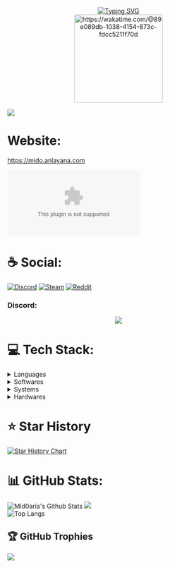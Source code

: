<p align="center">
    <a href="https://git.io/typing-svg"><img src="https://readme-typing-svg.herokuapp.com?size=30&lines=Touch+some+grass." alt="Typing SVG"></a>
<br>
  <a href="https://wakatime.com/@Mid0aria"><img width="200px" title="https://wakatime.com/@89e089db-1038-4154-873c-fdcc5211f70d" src="https://wakatime.com/badge/user/89e089db-1038-4154-873c-fdcc5211f70d.svg?style=flat"/></a>
</p>

  [![](https://visitcount.itsvg.in/api?id=mid0aria&icon=7&color=0)](https://github.com/Mid0aria)<br>

# Website:

https://mido.anlayana.com

![websitestatus](https://img.shields.io/website-up-down-green-red/http/mido.anlayana.com)

# ☕ Social:

[![Discord](https://img.shields.io/badge/Discord:-Mid0Hub-7289DA?style=for-the-badge&logo=discord&logoColor=white)](https://discord.gg/WzYXVbXt6C) [![Steam](https://img.shields.io/badge/Steam-000000?style=for-the-badge&logo=steam&logoColor=white)](https://steamcommunity.com/id/midopy/) [![Reddit](https://img.shields.io/badge/Reddit-FF4500?style=for-the-badge&logo=reddit&logoColor=white)](https://www.reddit.com/u/Mid0aria/)

### Discord:

<p align="center"><img src="https://lanyard.cnrad.dev/api/526822284694913042">

# 💻 Tech Stack:

<details>
  <summary>Languages</summary>

![CSS3](https://img.shields.io/badge/css3-%231572B6.svg?style=for-the-badge&logo=css3&logoColor=white) ![HTML5](https://img.shields.io/badge/html5-%23E34F26.svg?style=for-the-badge&logo=html5&logoColor=white) ![Python](https://img.shields.io/badge/Python-14354C?style=for-the-badge&logo=python&logoColor=white) ![JavaScript](https://img.shields.io/badge/javascript-%23323330.svg?style=for-the-badge&logo=javascript&logoColor=%23F7DF1E) ![Markdown](https://img.shields.io/badge/markdown-%23000000.svg?style=for-the-badge&logo=markdown&logoColor=white)

![MongoDB](https://img.shields.io/badge/MongoDB-%234ea94b.svg?style=for-the-badge&logo=mongodb&logoColor=white) ![MySQL](https://img.shields.io/badge/mysql-%2300f.svg?style=for-the-badge&logo=mysql&logoColor=white) ![SQLite](https://img.shields.io/badge/sqlite-%2307405e.svg?style=for-the-badge&logo=sqlite&logoColor=white)

![Electron.js](https://img.shields.io/badge/Electron-191970?style=for-the-badge&logo=Electron&logoColor=white) ![Express.js](https://img.shields.io/badge/express.js-%23404d59.svg?style=for-the-badge&logo=express&logoColor=%2361DAFB) ![React Native](https://img.shields.io/badge/react_native-%2320232a.svg?style=for-the-badge&logo=react&logoColor=%2361DAFB) ![Socket.io](https://img.shields.io/badge/Socket.io-black?style=for-the-badge&logo=socket.io&badgeColor=010101) ![TensorFlow](https://img.shields.io/badge/TensorFlow-%23FF6F00.svg?style=for-the-badge&logo=TensorFlow&logoColor=white)

![NodeJS](https://img.shields.io/badge/node.js-6DA55F?style=for-the-badge&logo=node.js&logoColor=white) ![NPM](https://img.shields.io/badge/NPM-%23000000.svg?style=for-the-badge&logo=npm&logoColor=white) ![Apache](https://img.shields.io/badge/apache-%23D42029.svg?style=for-the-badge&logo=apache&logoColor=white) ![Nginx](https://img.shields.io/badge/nginx-%23009639.svg?style=for-the-badge&logo=nginx&logoColor=white)

</details>
<details>
  <summary>Softwares</summary>

![Adobe](https://img.shields.io/badge/adobe-%23FF0000.svg?style=for-the-badge&logo=adobe&logoColor=white) ![Figma](https://img.shields.io/badge/figma-%23F24E1E.svg?style=for-the-badge&logo=figma&logoColor=white) ![Docker](https://img.shields.io/badge/docker-%230db7ed.svg?style=for-the-badge&logo=docker&logoColor=white)

![Visual Studio](https://img.shields.io/badge/Visual_Studio-5C2D91?style=for-the-badge&logo=visual%20studio&logoColor=white) ![Visual Studio Code](https://img.shields.io/badge/Visual%20Studio%20Code-0078d7.svg?style=for-the-badge&logo=visual-studio-code&logoColor=white) ![Atom](https://img.shields.io/badge/Atom-66595C?style=for-the-badge&logo=Atom&logoColor=white) ![Eclipse](https://img.shields.io/badge/Eclipse-2C2255?style=for-the-badge&logo=eclipse&logoColor=white) ![Arduino IDE](https://img.shields.io/badge/Arduino%20IDE-3186A0?style=for-the-badge&logo=arduino&logoColor=white) ![Neovim](https://img.shields.io/badge/NeoVim-%2357A143.svg?&style=for-the-badge&logo=neovim&logoColor=white) ![Notepad++](https://img.shields.io/badge/Notepad++-90E59A.svg?style=for-the-badge&logo=notepad%2b%2b&logoColor=black)

![Prettier](https://img.shields.io/badge/prettier-1A2C34?style=for-the-badge&logo=prettier&logoColor=F7BA3E) ![Eslint](https://img.shields.io/badge/eslint-3A33D1?style=for-the-badge&logo=eslint&logoColor=white)

![Windows Terminal](https://img.shields.io/badge/windows%20terminal-4D4D4D?style=for-the-badge&logo=windows%20terminal&logoColor=white) ![GNU Bash](https://img.shields.io/badge/GNU%20Bash-4EAA25?style=for-the-badge&logo=GNU%20Bash&logoColor=white) ![CMake](https://img.shields.io/badge/CMake-%23008FBA.svg?style=for-the-badge&logo=cmake&logoColor=white) ![Git](https://img.shields.io/badge/GIT-E44C30?style=for-the-badge&logo=git&logoColor=white)

![AWS](https://img.shields.io/badge/AWS-%23FF9900.svg?style=for-the-badge&logo=amazon-aws&logoColor=white) ![Azure](https://img.shields.io/badge/azure-%230072C6.svg?style=for-the-badge&logo=azure-devops&logoColor=white) ![Google Cloud](https://img.shields.io/badge/Google%20Cloud-%234285F4.svg?style=for-the-badge&logo=google-cloud&logoColor=white) ![Heroku](https://img.shields.io/badge/heroku-%23430098.svg?style=for-the-badge&logo=heroku&logoColor=white) ![Glitch](https://img.shields.io/badge/glitch-%233333FF.svg?style=for-the-badge&logo=glitch&logoColor=white)

</details>

<details>
  <summary>Systems</summary>
  
![Android](https://img.shields.io/badge/Android-3DDC84?style=for-the-badge&logo=android&logoColor=white)

![Windows](https://img.shields.io/badge/Windows-0078D6?style=for-the-badge&logo=windows&logoColor=white) ![Kali Linux](https://img.shields.io/badge/Kali_Linux-557C94?style=for-the-badge&logo=kali-linux&logoColor=white) ![Linux Mint](https://img.shields.io/badge/Linux_Mint-87CF3E?style=for-the-badge&logo=linux-mint&logoColor=white) ![Arch](https://img.shields.io/badge/Arch%20Linux-1793D1?logo=arch-linux&logoColor=fff&style=for-the-badge)

</details>

<details>
  <summary>Hardwares</summary>
  
![MotherBoard](https://img.shields.io/badge/MSI-B650%20Gaming%20Plus%20WiFi%20AMD%20AM5%20DDR5%20ATX-A4181D?style=for-the-badge&logo=MSI&logoColor=white) ![CPU](https://img.shields.io/badge/AMD-Ryzen_9_7950X3D-ED1C24?style=for-the-badge&logo=amd&logoColor=white) ![GPU](https://img.shields.io/badge/Radeon-RX%206600-ED1C24?style=for-the-badge&logo=amd&logoColor=white) ![RAM](https://img.shields.io/badge/Corsair-Vengeance%20RGB%2032GB%20(2x16GB)%206000MHz%20CL30-18576c?style=for-the-badge&logo=corsair&logoColor=white)

![Samsung](https://img.shields.io/badge/Samsung-Galaxy%20A34%205G-1428A0?style=for-the-badge&logo=samsung&logoColor=white) ![Xiaomi](https://img.shields.io/badge/Xiaomi-POCO_F5-%23FF6900.svg?style=for-the-badge&logo=xiaomi&logoColor=white)

![Arduino](https://img.shields.io/badge/Arduino-00979D?style=for-the-badge&logo=Arduino&logoColor=white) ![Raspberry Pi](https://img.shields.io/badge/-Raspberry%20Pi-C51A4A?style=for-the-badge&logo=Raspberry-Pi)

</details>
       
# ⭐ Star History

[![Star History Chart](https://api.star-history.com/svg?repos=Mid0aria/owofarmbot,mid0aria/owofarmbotv2,Mid0aria/universal-bypass,Mid0aria/Umi-AIO&type=Date)](https://star-history.com/#Mid0aria/owofarmbot&mid0aria/owofarmbotv2&Mid0aria/universal-bypass&Mid0aria/Umi-AIO&Date)

# 📊 GitHub Stats:

![Mid0aria's Github Stats](https://github-readme-stats.vercel.app/api?username=mid0aria&theme=radical&hide_border=false&include_all_commits=false&count_private=false)
![](https://github-readme-streak-stats.herokuapp.com/?user=mid0aria&theme=radical&hide_border=false)<br>
![Top Langs](https://github-readme-stats.vercel.app/api/top-langs/?username=mid0aria&theme=radical&hide_border=false&include_all_commits=false&count_private=false&layout=donut)

## 🏆 GitHub Trophies

![](https://github-profile-trophy.vercel.app/?username=mid0aria&theme=radical&no-frame=false&no-bg=false&margin-w=4)
